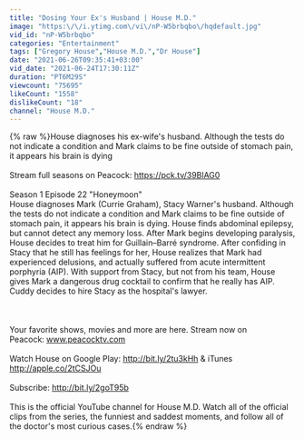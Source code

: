 ```yaml
---
title: "Dosing Your Ex's Husband | House M.D."
image: "https:\/\/i.ytimg.com\/vi\/nP-W5brbqbo\/hqdefault.jpg"
vid_id: "nP-W5brbqbo"
categories: "Entertainment"
tags: ["Gregory House","House M.D.","Dr House"]
date: "2021-06-26T09:35:41+03:00"
vid_date: "2021-06-24T17:30:11Z"
duration: "PT6M29S"
viewcount: "75695"
likeCount: "1558"
dislikeCount: "18"
channel: "House M.D."
---
```

{% raw %}House diagnoses his ex-wife's husband. Although the tests do not indicate a condition and Mark claims to be fine outside of stomach pain, it appears his brain is dying<br /><br />Stream full seasons on Peacock: <a rel="nofollow" target="blank" href="https://pck.tv/39BlAG0">https://pck.tv/39BlAG0</a><br /><br />Season 1 Episode 22 &quot;Honeymoon&quot;<br />House diagnoses Mark (Currie Graham), Stacy Warner's husband. Although the tests do not indicate a condition and Mark claims to be fine outside of stomach pain, it appears his brain is dying. House finds abdominal epilepsy, but cannot detect any memory loss. After Mark begins developing paralysis, House decides to treat him for Guillain–Barré syndrome. After confiding in Stacy that he still has feelings for her, House realizes that Mark had experienced delusions, and actually suffered from acute intermittent porphyria (AIP). With support from Stacy, but not from his team, House gives Mark a dangerous drug cocktail to confirm that he really has AIP. Cuddy decides to hire Stacy as the hospital's lawyer.<br /><br /><br /><br />Your favorite shows, movies and more are here. Stream now on Peacock: www.peacocktv.com<br /><br />Watch House on Google Play: <a rel="nofollow" target="blank" href="http://bit.ly/2tu3kHh">http://bit.ly/2tu3kHh</a> &amp; iTunes <a rel="nofollow" target="blank" href="http://apple.co/2tCSJOu">http://apple.co/2tCSJOu</a><br /><br />Subscribe: <a rel="nofollow" target="blank" href="http://bit.ly/2goT95b">http://bit.ly/2goT95b</a><br /><br />This is the official YouTube channel for House M.D. Watch all of the official clips from the series, the funniest and saddest moments, and follow all of the doctor's most curious cases.{% endraw %}
